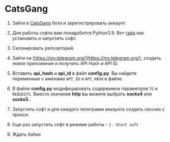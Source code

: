 # CatsGang

1. Зайти в [CatsGang](https://t.me/catsgang_bot/join?startapp=w264gX8XuIzxBdcSyGtM4) бота и зарегистрировать аккаунт. 

2. Для работы софта вам понадобится Python3.9. Вот [гайд](https://telegra.ph/Zapusk-PO-s-pomoshchyu-Python-i-JavaScript-02-20https://telegra.ph/Zapusk-PO-s-pomoshchyu-Python-i-JavaScript-02-20) как установить и запустить софт.

3. Склонировать репозиторий.

4. Зайти на [https://my.telegram.org/](https://my.telegram.org/), создать новое приложение и получить API Hash и API ID.

5. Вставить **api_hash** и **api_id** в файл **config.рy**. Вы найдете переменные с именами `API_ID` и `API_HASH` в файле.

6. В файле **config.рy** модифицировать содержимое параметров `TG` и `REQUESTS`. Вместо значения **http** вы можете выбрать **socks4** или **socks5**..

7. Запустить софт и для каждого телеграмм аккаунта создать сессию с прокси. 

8. Еще раз запустить софт в режиме работы - `1. Start soft`

9. Ждать бабки
